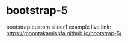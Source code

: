 # bootstrap-5
bootstrap custom slider1 example
live link: https://moontakamishfa.github.io/bootstrap-5/
